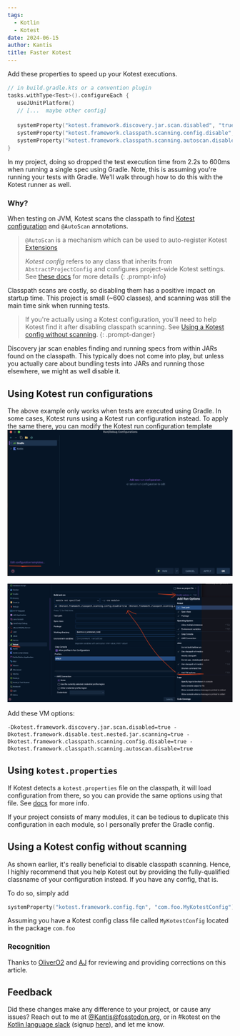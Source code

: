 ```yaml
---
tags:
  - Kotlin
  - Kotest
date: 2024-06-15
author: Kantis
title: Faster Kotest
---
```

Add these properties to speed up your Kotest executions.
```kotlin
// in build.gradle.kts or a convention plugin
tasks.withType<Test>().configureEach {  
   useJUnitPlatform()
   // [...  maybe other config]
    
   systemProperty("kotest.framework.discovery.jar.scan.disabled", "true")    
   systemProperty("kotest.framework.classpath.scanning.config.disable", "true")  
   systemProperty("kotest.framework.classpath.scanning.autoscan.disable", "true")  
}
```
In my project, doing so dropped the test execution time from 2.2s to 600ms when running a single spec using Gradle. Note, this is assuming you're running your tests with Gradle. We'll walk through how to do this with the Kotest runner as well.

### Why?
When testing on JVM, Kotest scans the classpath to find [Kotest configuration](https://kotest.io/docs/framework/project-config.html) and `@AutoScan` annotations. 

> `@AutoScan` is a mechanism which can be used to auto-register Kotest [Extensions](https://kotest.io/docs/framework/extensions/extensions-introduction.html#)
> 
> _Kotest config_ refers to any class that inherits from `AbstractProjectConfig` and configures project-wide Kotest settings. See [these docs](https://kotest.io/docs/framework/project-config.html) for more details
{: .prompt-info}

Classpath scans are costly, so disabling them has a positive impact on startup time. This project is small (~600 classes), and scanning was still the main time sink when running tests. 

> If you're actually using a Kotest configuration, you'll need to help Kotest find it after disabling classpath scanning. See [Using a Kotest config without scanning](#using-a-kotest-config-without-scanning).
{: .prompt-danger}

Discovery jar scan enables finding and running specs from within JARs found on the classpath. This typically does not come into play, but unless you actually care about bundling tests into JARs and running those elsewhere, we might as well disable it.

## Using Kotest run configurations
The above example only works when tests are executed using Gradle. In some cases, Kotest runs using a Kotest run configuration instead. To apply the same there, you can modify the Kotest run configuration template
![An image, showing where to find Run Configuration templates](/assets/2024-06-15-config-templates.png)

![An image showing how to configure the Kotest template's JVM options](/assets/2024-06-15-vm-options.png)

Add these VM options:
```
-Dkotest.framework.discovery.jar.scan.disabled=true -Dkotest.framework.disable.test.nested.jar.scanning=true -Dkotest.framework.classpath.scanning.config.disable=true -Dkotest.framework.classpath.scanning.autoscan.disable=true
```

## Using `kotest.properties`
If Kotest detects a `kotest.properties` file on the classpath, it will load configuration from there, so you can provide the same options using that file. See [docs](https://kotest.io/docs/intellij/intellij-properties.html) for more info.

If your project consists of many modules, it can be tedious to duplicate this configuration in each module, so I personally prefer the Gradle config.
## Using a Kotest config without scanning
As shown earlier, it's really beneficial to disable classpath scanning. Hence, I highly recommend that you help Kotest out by providing the fully-qualified classname of your configuration instead. If you have any config, that is.

To do so, simply add
```kotlin
systemProperty("kotest.framework.config.fqn", "com.foo.MyKotestConfig")
```

Assuming you have a Kotest config class file called `MyKotestConfig` located in the package `com.foo`

### Recognition
Thanks to [OliverO2](https://github.com/Olivero2) and [AJ](https://github.com/ajalt) for reviewing and providing corrections on this article. 

## Feedback
Did these changes make any difference to your project, or cause any issues? Reach out to me at [@Kantis@fosstodon.org](https://fosstodon.org/@Kantis), or in #kotest on the [Kotlin language slack](https://kotlinlang.slack.com/) (signup [here](https://surveys.jetbrains.com/s3/kotlin-slack-sign-up)), and let me know.
